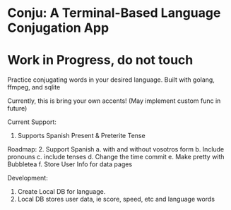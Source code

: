 # Conju: A Terminal-Based Language Conjugation App

# Work in Progress, do not touch

Practice conjugating words in your desired language.
Built with golang, ffmpeg, and sqlite

Currently, this is bring your own accents! (May implement custom func in future)

Current Support:
1. Supports Spanish Present & Preterite Tense

Roadmap:
2. Support Spanish
    a. with and without vosotros form
    b. Include pronouns
    c. include tenses
    d. Change the time commit
    e. Make pretty with Bubbletea
    f. Store User Info for data pages

Development:
1. Create Local DB for language.
2. Local DB stores user data, ie score, speed, etc and language words
